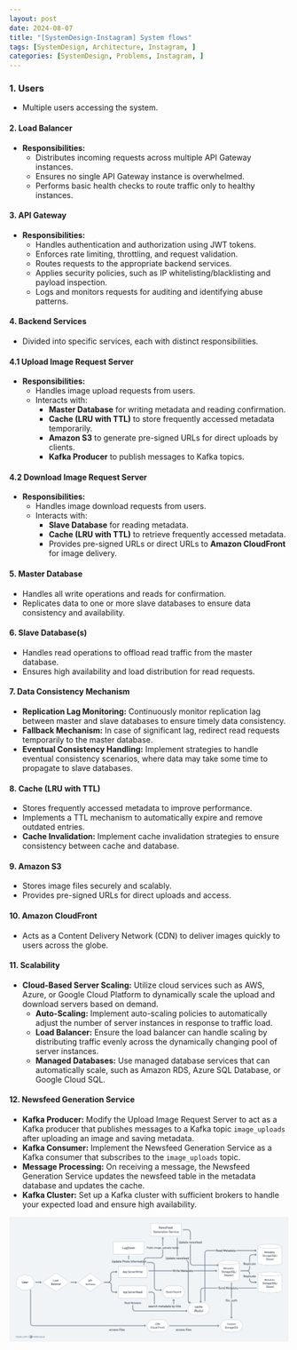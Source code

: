 ```yaml
---
layout: post
date: 2024-08-07
title: "[SystemDesign-Instagram] System flows"
tags: [SystemDesign, Architecture, Instagram, ]
categories: [SystemDesign, Problems, Instagram, ]
---
```



### 1. Users

- Multiple users accessing the system.

#### 2. Load Balancer

- **Responsibilities:**
	- Distributes incoming requests across multiple API Gateway instances.
	- Ensures no single API Gateway instance is overwhelmed.
	- Performs basic health checks to route traffic only to healthy instances.

#### 3. API Gateway

- **Responsibilities:**
	- Handles authentication and authorization using JWT tokens.
	- Enforces rate limiting, throttling, and request validation.
	- Routes requests to the appropriate backend services.
	- Applies security policies, such as IP whitelisting/blacklisting and payload inspection.
	- Logs and monitors requests for auditing and identifying abuse patterns.

#### 4. Backend Services

- Divided into specific services, each with distinct responsibilities.

#### 4.1 Upload Image Request Server

- **Responsibilities:**
	- Handles image upload requests from users.
	- Interacts with:
		- **Master Database** for writing metadata and reading confirmation.
		- **Cache (LRU with TTL)** to store frequently accessed metadata temporarily.
		- **Amazon S3** to generate pre-signed URLs for direct uploads by clients.
		- **Kafka Producer** to publish messages to Kafka topics.

#### 4.2 Download Image Request Server

- **Responsibilities:**
	- Handles image download requests from users.
	- Interacts with:
		- **Slave Database** for reading metadata.
		- **Cache (LRU with TTL)** to retrieve frequently accessed metadata.
		- Provides pre-signed URLs or direct URLs to **Amazon CloudFront** for image delivery.

#### 5. Master Database

- Handles all write operations and reads for confirmation.
- Replicates data to one or more slave databases to ensure data consistency and availability.

#### 6. Slave Database(s)

- Handles read operations to offload read traffic from the master database.
- Ensures high availability and load distribution for read requests.

#### 7. Data Consistency Mechanism

- **Replication Lag Monitoring:** Continuously monitor replication lag between master and slave databases to ensure timely data consistency.
- **Fallback Mechanism:** In case of significant lag, redirect read requests temporarily to the master database.
- **Eventual Consistency Handling:** Implement strategies to handle eventual consistency scenarios, where data may take some time to propagate to slave databases.

#### 8. Cache (LRU with TTL)

- Stores frequently accessed metadata to improve performance.
- Implements a TTL mechanism to automatically expire and remove outdated entries.
- **Cache Invalidation:** Implement cache invalidation strategies to ensure consistency between cache and database.

#### 9. Amazon S3

- Stores image files securely and scalably.
- Provides pre-signed URLs for direct uploads and access.

#### 10. Amazon CloudFront

- Acts as a Content Delivery Network (CDN) to deliver images quickly to users across the globe.

#### 11. Scalability

- **Cloud-Based Server Scaling:** Utilize cloud services such as AWS, Azure, or Google Cloud Platform to dynamically scale the upload and download servers based on demand.
	- **Auto-Scaling:** Implement auto-scaling policies to automatically adjust the number of server instances in response to traffic load.
	- **Load Balancer:** Ensure the load balancer can handle scaling by distributing traffic evenly across the dynamically changing pool of server instances.
	- **Managed Databases:** Use managed database services that can automatically scale, such as Amazon RDS, Azure SQL Database, or Google Cloud SQL.

#### 12. Newsfeed Generation Service

- **Kafka Producer:** Modify the Upload Image Request Server to act as a Kafka producer that publishes messages to a Kafka topic `image_uploads` after uploading an image and saving metadata.
- **Kafka Consumer:** Implement the Newsfeed Generation Service as a Kafka consumer that subscribes to the `image_uploads` topic.
- **Message Processing:** On receiving a message, the Newsfeed Generation Service updates the newsfeed table in the metadata database and updates the cache.
- **Kafka Cluster:** Set up a Kafka cluster with sufficient brokers to handle your expected load and ensure high availability.

![0](/assets/img/2024-08-07-[SystemDesign-Instagram]-System-flows.md/0.png)

